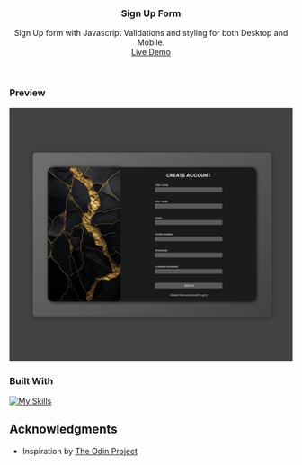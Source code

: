 <h3 align="center">Sign Up Form</h3>

  <p align="center">
    Sign Up form with Javascript Validations and styling for both Desktop and Mobile.
    <br />
    <a href="https://notsanta20.github.io/Sign_up_form/" target="_blank">Live Demo</a>
  </p>
</div>
<br>

<!-- ABOUT THE PROJECT -->
### Preview

<div align="center">
 <img src="./images/preview.jpg">
</div>


### Built With

[![My Skills](https://skillicons.dev/icons?i=js,html,css)](https://skillicons.dev)


<!-- ACKNOWLEDGMENTS -->
## Acknowledgments

* Inspiration by <a href="https://www.theodinproject.com/lessons/foundations-calculator" target="_blank">The Odin Project</a>
